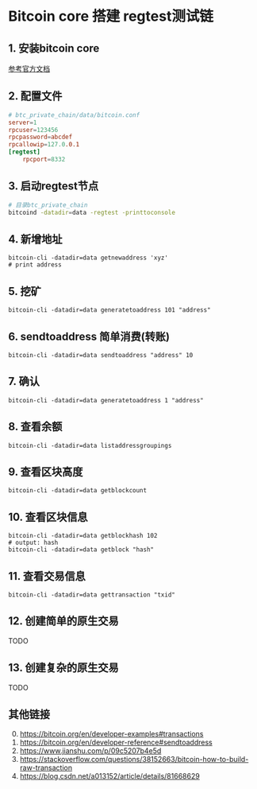 # Bitcoin core 搭建 regtest测试链

## 1. 安装bitcoin core

[参考官方文档](https://github.com/bitcoin/bitcoin/blob/master/doc/build-osx.md)


## 2. 配置文件

```conf
# btc_private_chain/data/bitcoin.conf
server=1
rpcuser=123456
rpcpassword=abcdef
rpcallowip=127.0.0.1
[regtest]
    rpcport=8332
```

## 3. 启动regtest节点

```sh
# 目录btc_private_chain
bitcoind -datadir=data -regtest -printtoconsole
```

## 4. 新增地址

```
bitcoin-cli -datadir=data getnewaddress 'xyz'
# print address
```

## 5. 挖矿

```
bitcoin-cli -datadir=data generatetoaddress 101 "address"
```

## 6. sendtoaddress 简单消费(转账)

```
bitcoin-cli -datadir=data sendtoaddress "address" 10
```

## 7. 确认

```
bitcoin-cli -datadir=data generatetoaddress 1 "address"
```

## 8. 查看余额

```
bitcoin-cli -datadir=data listaddressgroupings
```

## 9. 查看区块高度

```
bitcoin-cli -datadir=data getblockcount
```

## 10. 查看区块信息

```
bitcoin-cli -datadir=data getblockhash 102
# output: hash
bitcoin-cli -datadir=data getblock "hash"
```

## 11. 查看交易信息

```
bitcoin-cli -datadir=data gettransaction "txid"
```

## 12. 创建简单的原生交易

TODO

## 13. 创建复杂的原生交易

TODO

## 其他链接

0. https://bitcoin.org/en/developer-examples#transactions
1. https://bitcoin.org/en/developer-reference#sendtoaddress
2. https://www.jianshu.com/p/09c5207b4e5d
3. https://stackoverflow.com/questions/38152663/bitcoin-how-to-build-raw-transaction
4. https://blog.csdn.net/a013152/article/details/81668629